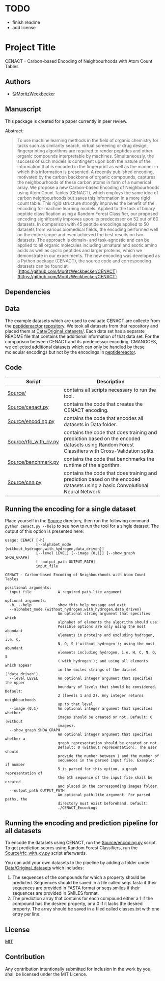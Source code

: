 # TODO

- finish readme
- add license

# Project Title

CENACT - Carbon-based Encoding of Neighbourhoods with Atom Count Tables

## Authors

- [@MoritzWeckbecker](https://www.github.com/MoritzWeckbecker)


## Manuscript
This package is created for a paper currently in peer review. 

Abstract:
 > To use machine learning methods in the field of organic chemistry for tasks such as similarity search, virtual screening or drug design, fingerprinting algorithms are required to render peptides and other organic compounds interpretable by machines. Simultaneously, the success of such models is contingent upon both the nature of the information that is encoded in the fingerprint as well as the manner in which this information is presented.
 A recently published encoding, motivated by the carbon backbone of organic compounds, captures the neighbourhoods of these carbon atoms in form of a numerical array.
 We propose a new Carbon-based Encoding of Neighbourhoods using Atom Count Tables (CENACT), which employs the same idea of carbon neighbourhoods but saves this information in a more rigid count table. This rigid structure strongly improves the benefit of the encoding for machine learning models.
 Applied to the task of binary peptide classification using a Random Forest Classifier, our proposed encoding significantly improves upon its predecessor on 52 out of 60 datasets.
 In comparison with 45 peptide encodings applied to 50 datasets from various biomedical fields, the encoding performed well on the entire scope and even achieved the best results on two datasets.
 The approach is domain- and task-agnostic and can be applied to all organic molecules including unnatural and exotic amino acids as well as cyclic peptides and larger proteins, which we demonstrate in our experiments. The new encoding was developed as a Python package (CENACT), the source code and corresponding datasets can be found at [https://github.com/MoritzWeckbecker/CENACT](https://github.com/MoritzWeckbecker/CENACT).

## Dependencies

## Data
The example datasets which are used to evaluate CENACT are collecte from the [peptidereactor](https://doi.org/10.1093/nargab/lqab039) [repository](https://github.com/spaenigs/peptidereactor/tree/master/data). We took all datasets from that repository and placed them at [Data/Original_datasets/](Data/Original_datasets/). Each data set has a separate README file that contains the additional information of that data set. For the comparison between CENACT and its predecessor encoding, CMANGOES, we collected additional datasets which can only be handled by these molecular encodings but not by the encodings in [peptidereactor](https://doi.org/10.1093/nargab/lqab039).

## Code
|Script|Description|
|---|---|
|[Source/](./Source/)|contains all scripts necessary to run the tool.
|[Source/cenact.py](./Source/cenact.py)|contains the code that creates the CENACT encoding.
|[Source/encoding.py](./Source/encoding.py)|contains the code that encodes all datasets in Data folder.
|[Source/rfc_with_cv.py](./Source/rfc_with_cv.py)|contains the code that does training and prediction based on the encoded datasets using Random Forest Classifiers with Cross-Validation splits.
|[Source/benchmark.py](./Source/benchmark.py)|contains the code that benchmarks the runtime of the algorithm.
|[Source/cnn.py](./Code/Machine_Learning.Rmd)|contains the code that does training and prediction based on the encoded datasets using a basic Convolutional Neural Network.

## Running the encoding for a single dataset
Place yourself in the [Source](./Source) directory, then run the following command `python cenact.py --help` to see how to run the tool for a single dataset. The output of this option is presented here:

```
usage: CENACT [-h]
              [--alphabet_mode {without_hydrogen,with_hydrogen,data_driven}]
              [--level LEVEL] [--image {0,1}] [--show_graph SHOW_GRAPH]
              [--output_path OUTPUT_PATH]
              input_file
              
CENACT - Carbon-based Encoding of Neighbourhoods with Atom Count Tables

positional arguments:
  input_file            A required path-like argument

optional arguments:
  -h, --help            show this help message and exit
  --alphabet_mode {without_hydrogen,with_hydrogen,data_driven}
                        An optional string argument that specifies which
                        alphabet of elements the algorithm should use:
                        Possible options are only using the most abundant
                        elements in proteins and excluding hydrogen, i.e. C,
                        N, O, S ('without_hydrogen'); using the most abundant
                        elements including hydrogen, i.e. H, C, N, O, S
                        ('with_hydrogen'); and using all elements which appear
                        in the smiles strings of the dataset ('data_driven').
  --level LEVEL         An optional integer argument that specifies the upper
                        boundary of levels that should be considered. Default:
                        2 (levels 1 and 2). Any integer returns neighbourhoods
                        up to that level.
  --image {0,1}         An optional integer argument that specifies whether
                        images should be created or not. Default: 0 (without
                        images).
  --show_graph SHOW_GRAPH
                        An optional integer argument that specifies whether a
                        graph representation should be created or not.
                        Default: 0 (without representation). The user should
                        provide the number between 1 and the number of
                        sequences in the parsed input file. Example: if number
                        5 is parsed for this option, a graph representation of
                        the 5th sequence of the input file shall be created
                        and placed in the corresponding images folder.
  --output_path OUTPUT_PATH
                        An optional path-like argument. For parsed paths, the
                        directory must exist beforehand. Default:
                        ./CENACT_Encodings
```

## Running the encoding and prediction pipeline for all datasets
To encode the datasets using CENACT, run the [Source/encoding.py](./Source/encoding.py) script. To get prediction scores using Random Forest Classifiers, run the [Source/rfc_with_cv.py](./Source/rfc_with_cv.py) script afterwards.

You can add your own datasets to the pipeline by adding a folder under [Data/Original_datasets](./Data/original_datasets/) which includes:

1. The sequences of the compounds for which a property should be predicted. Sequences should be saved in a file called seqs.fasta if their sequences are provided in FASTA format or seqs.smiles if their sequences are provided in SMILES format.
2. The prediction array that contains for each compound either a 1 if the compound has the desired property, or a 0 if it lacks the desired property. The array should be saved in a filed called classes.txt with one entry per line.

## License

[MIT](https://choosealicense.com/licenses/mit/)

## Contribution

Any contribution intentionally submitted for inclusion in the work by you, shall be licensed under the MIT Licence.
